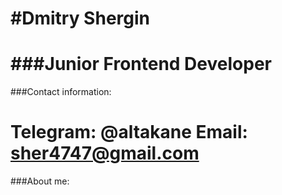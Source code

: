 # #Dmitry Shergin

# ###Junior Frontend Developer

###Contact information:

Telegram: @altakane
Email: sher4747@gmail.com
====
###About me:
